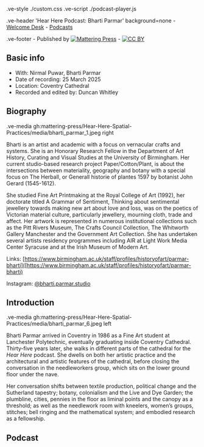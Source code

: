 .ve-style ./custom.css
.ve-script ./podcast-player.js

.ve-header 'Hear Here Podcast: Bharti Parmar' background=none
    - [Welcome Desk](/)
    - [Podcasts](/essays/podcasts.md)

.ve-footer
    - Published by [![Mattering Press](https://www.matteringpress.org/wp-content/themes/matteringpress/img/mattering-press.png)](https://www.matteringpress.org/)
    - [![CC BY](https://licensebuttons.net/l/by/4.0/88x31.png)](https://creativecommons.org/licenses/by/4.0/)

## Basic info

- With: Nirmal Puwar, Bharti Parmar
- Date of recording: 25 March 2025
- Location: Coventry Cathedral
- Recorded and edited by: Duncan Whitley

## Biography

.ve-media gh:mattering-press/Hear-Here-Spatial-Practices/media/bharti_parmar_1.jpeg right

Bharti is an artist and academic with a focus on vernacular crafts and systems. She is an Honorary Research Fellow in the Department of Art History, Curating and Visual Studies at the University of Birmingham.  Her current studio-based research project Paper/Cotton/Plant, is about the intersections between materiality, geography and botany with a special focus on The Herball, or Generall historie of plantes 1597 by botanist John Gerard (1545-1612).

She studied Fine Art Printmaking at the Royal College of Art (1992), her doctorate titled A Grammar of Sentiment, Thinking about sentimental jewellery towards making new art about love and loss, was on the poetics of Victorian material culture, particularly jewellery, mourning cloth, trade and affect. Her artwork is represented in numerous institutional collections such as the Pitt Rivers Museum, The Crafts Council Collection, The Whitworth Gallery Manchester and the Government Art Collection. She has undertaken several artists residency programmes including AIR at Light Work Media Center Syracuse and at the Irish Museum of Modern Art. 

Links: [https://www.birmingham.ac.uk/staff/profiles/historyofart/parmar-bharti]([https://www.birmingham.ac.uk/staff/profiles/historyofart/parmar-bharti)

Instagram: [@bharti.parmar.studio](https://www.instagram.com/bharti.parmar.studio/?hl=en)

## Introduction

.ve-media gh:mattering-press/Hear-Here-Spatial-Practices/media/bharti_parmar_6.jpeg left

Bharti Parmar arrived in Coventry in 1986 as a Fine Art student at Lanchester Polytechnic, eventually graduating inside Coventry Cathedral. Thirty-five years later, she walks in different parts of the cathedral for the *Hear Here* podcast. She dwells on both her artistic practice and the architectural and artistic features of the cathedral, before closing the conversation in the needleworkers group, which sits on the lower ground floor under the nave.

Her conversation shifts between textile production, political change and the Sutherland tapestry; botany, colonialism and the Live and Dye Garden; the plumbline, cities, pennies in the floor as liminal points and the canopy as a threshold; as well as the needlework room with kneelers, women’s groups, stitches; bell ringing and the mathematical system; and embodied research as a fellowship. 

## Podcast

<audio id="podcast-player">
  <source src="https://github.com/mattering-press/Hear-Here-Spatial-Practices/raw/refs/heads/main/media/POD%2302_Bharti%20Parmar_-16LUFs_FINALCUT.mp3" type="audio/mp3">
    <!-- fallback -->
    Your browser doesn't support HTML5 audio. Here is a <a href="https://github.com/mattering-press/Hear-Here-Spatial-Practices/raw/refs/heads/main/media/POD%2302_Bharti%20Parmar_-16LUFs_FINALCUT.mp3">link to download the audio</a> instead.
</audio>
